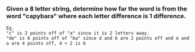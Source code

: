 ### Given a 8 letter string, determine how far the word is from the word "capybara" where each letter difference is 1 difference.
```
Eg.
"c" is 2 points off of "a" since it is 2 letters away.
"de" is 6 points off of "ba" since d and b are 2 points off and e and a are 4 points off, 4 + 2 is 6
```